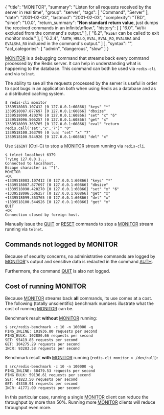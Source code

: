 {
  "title": "MONITOR",
  "summary": "Listen for all requests received by the server in real time",
  "group": "server",
  "tags": [
    "Command",
    "Server"
  ],
  "date": "2001-02-03",
  "lastmod": "2001-02-03",
  "complexity": "TBD",
  "since": "1.0.0",
  "return_summary": "**Non standard return value**, just dumps the received commands in an infinite\nflow.",
  "history": [
    [
      "6.0",
      "`AUTH` excluded from the command's output."
    ],
    [
      "6.2",
      "`RESET` can be called to exit monitor mode."
    ],
    [
      "6.2.4",
      "`AUTH`, `HELLO`, `EVAL`, `EVAL_RO`, `EVALSHA` and `EVALSHA_RO` included in the command's output."
    ]
  ],
  "syntax": "",
  "acl_categories": [
    "admin",
    "dangerous",
    "slow"
  ]
}

[MONITOR](/commands/monitor) is a debugging command that streams back every command processed by
the Redis server.
It can help in understanding what is happening to the database.
This command can both be used via `redis-cli` and via `telnet`.

The ability to see all the requests processed by the server is useful in order
to spot bugs in an application both when using Redis as a database and as a
distributed caching system.

```
$ redis-cli monitor
1339518083.107412 [0 127.0.0.1:60866] "keys" "*"
1339518087.877697 [0 127.0.0.1:60866] "dbsize"
1339518090.420270 [0 127.0.0.1:60866] "set" "x" "6"
1339518096.506257 [0 127.0.0.1:60866] "get" "x"
1339518099.363765 [0 127.0.0.1:60866] "eval" "return redis.call('set','x','7')" "0"
1339518100.363799 [0 lua] "set" "x" "7"
1339518100.544926 [0 127.0.0.1:60866] "del" "x"
```

Use `SIGINT` (Ctrl-C) to stop a [MONITOR](/commands/monitor) stream running via `redis-cli`.

```
$ telnet localhost 6379
Trying 127.0.0.1...
Connected to localhost.
Escape character is '^]'.
MONITOR
+OK
+1339518083.107412 [0 127.0.0.1:60866] "keys" "*"
+1339518087.877697 [0 127.0.0.1:60866] "dbsize"
+1339518090.420270 [0 127.0.0.1:60866] "set" "x" "6"
+1339518096.506257 [0 127.0.0.1:60866] "get" "x"
+1339518099.363765 [0 127.0.0.1:60866] "del" "x"
+1339518100.544926 [0 127.0.0.1:60866] "get" "x"
QUIT
+OK
Connection closed by foreign host.
```

Manually issue the [QUIT](/commands/quit) or [RESET](/commands/reset) commands to stop a [MONITOR](/commands/monitor) stream running
via `telnet`.

## Commands not logged by MONITOR

Because of security concerns, no administrative commands are logged
by [MONITOR](/commands/monitor)'s output and sensitive data is redacted in the command [AUTH](/commands/auth).

Furthermore, the command [QUIT](/commands/quit) is also not logged.

## Cost of running MONITOR

Because [MONITOR](/commands/monitor) streams back **all** commands, its use comes at a cost.
The following (totally unscientific) benchmark numbers illustrate what the cost
of running [MONITOR](/commands/monitor) can be.

Benchmark result **without** [MONITOR](/commands/monitor) running:

```
$ src/redis-benchmark -c 10 -n 100000 -q
PING_INLINE: 101936.80 requests per second
PING_BULK: 102880.66 requests per second
SET: 95419.85 requests per second
GET: 104275.29 requests per second
INCR: 93283.58 requests per second
```

Benchmark result **with** [MONITOR](/commands/monitor) running (`redis-cli monitor > /dev/null`):

```
$ src/redis-benchmark -c 10 -n 100000 -q
PING_INLINE: 58479.53 requests per second
PING_BULK: 59136.61 requests per second
SET: 41823.50 requests per second
GET: 45330.91 requests per second
INCR: 41771.09 requests per second
```

In this particular case, running a single [MONITOR](/commands/monitor) client can reduce the
throughput by more than 50%.
Running more [MONITOR](/commands/monitor) clients will reduce throughput even more.

